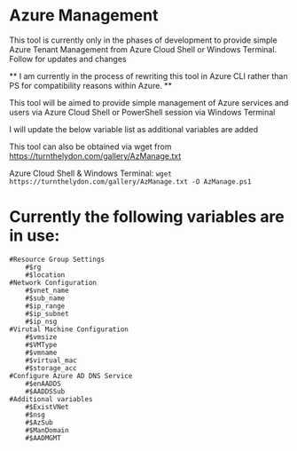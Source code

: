 # Azure Management
This tool is currently only in the phases of development to provide simple Azure Tenant Management from Azure Cloud Shell or Windows Terminal. Follow for updates and changes

** I am currently in the process of rewriting this tool in Azure CLI rather than PS for compatibility reasons within Azure. **

This tool will be aimed to provide simple management of Azure services and users via Azure Cloud Shell or PowerShell session via Windows Terminal

I will update the below variable list as additional variables are added

This tool can also be obtained via wget from https://turnthelydon.com/gallery/AzManage.txt

Azure Cloud Shell & Windows Terminal: ```wget https://turnthelydon.com/gallery/AzManage.txt -O AzManage.ps1 ```

# Currently the following variables are in use:
    #Resource Group Settings
        #$rg
        #$location
    #Network Configuration
        #$vnet_name
        #$sub_name
        #$ip_range
        #$ip_subnet
        #$ip_nsg
    #Virutal Machine Configuration
        #$vmsize
        #$VMType
        #$vmname
        #$virtual_mac
        #$storage_acc
    #Configure Azure AD DNS Service
        #$enAADDS
        #$AADDSSub
    #Additional variables
        #$ExistVNet
        #$nsg
        #$AzSub
        #$ManDomain
        #$AADMGMT
